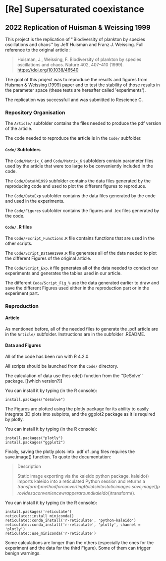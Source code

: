 # [Re] Supersaturated coexistance
## 2022 Replication of Huisman & Weissing 1999

This project is the replication of ''Biodiversity of plankton by species oscillations and chaos'' by Jeff Huisman and Franz J. Weissing.
Full reference to the original article : 
> Huisman, J., Weissing, F. Biodiversity of plankton by species oscillations and chaos. Nature 402, 407–410 (1999). https://doi.org/10.1038/46540

The goal of this project was to reproduce the results and figures from Huisman & Weissing (1999) paper and to test the stability of those results in the parameter space (these tests are hereafter called 'experiments'). 

The replication was successfull and was submitted to Rescience C. 

### Repository Organisation

The `Article/` subfolder contains the files needed to produce the pdf version of the article.

The code needed to reproduce the article is in the `Code/` subfolder.

#### `Code/` Subfolders

The `Code/Matrix_C` and `Code/Matrix_K` subfolders contain parameter files used by the article that were too large to be conveniently included in the code.

The `Code/DataHW1999` subfolder contains the data files generated by the reproducing code and used to plot the different figures to reproduce.

The `Code/DataExp` subfolder contains the data files generated by the code and used in the experiments.

The `Code/Figures` subfolder contains the figures and .tex files generated by the code.

#### `Code/` .R files

The `Code/FScript_Functions.R` file contains functions that are used in the other scripts.

The `Code/Script_DataHW1999.R` file generates all of the data needed to plot the different Figures of the original article. 

The `Code/Script_Exp.R` file generates all of the data needed to conduct our experiments and generates the tables used in our article. 

The different `Code/Script_Fig_%` use the data generated earlier to draw and save the different Figures used either in the reproduction part or in the experiment part.

### Reproduction

#### Article 

As mentioned before, all of the needed files to generate the .pdf article are in the `Article/` subfolder. Instructions are in the subfolder .README.

#### Data and Figures

All of the code has been run with R 4.2.0.

All scripts should be launched from the `Code/` directory.

The calculation of data use thes ode() function from the ''DeSolve'' package. [[which version?]] 

You can install it by typing (in the R console): 

```
install.packages("deSolve")
```

The Figures are plotted using the plotly package for its ability to easily integrate 3D plots into subplots, and the ggplot2 package as it is required by plotly. 


You can install it by typing (in the R console):
```
install.packages("plotly")
install.packages("ggplot2")
```

Finally, saving the plotly plots into .pdf of .png files requires the save.image() function. To quote the documentation: 

> Description
> 
> Static image exporting via the kaleido python package. kaleido() imports kaleido into a reticulated Python session and returns a ⁠$transform()⁠ method for converting R plots into static images. save_image() provides a convenience wrapper around kaleido()$transform().

You can install it by typing (in the R console): 

```
install.packages('reticulate')
reticulate::install_miniconda()
reticulate::conda_install('r-reticulate', 'python-kaleido')
reticulate::conda_install('r-reticulate', 'plotly', channel = 'plotly')
reticulate::use_miniconda('r-reticulate')
```

Some calculations are longer than the others (especially the ones for the experiment and the data for the third Figure). Some of them can trigger benign warnings.
